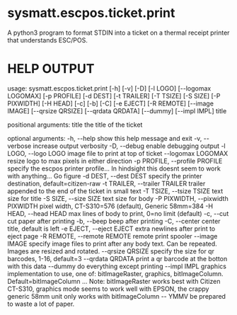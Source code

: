 # sysmatt.escpos.ticket.print
A python3 program to format STDIN into a ticket on a thermal receipt printer that understands ESC/POS.  




HELP OUTPUT
===========

usage: sysmatt.escpos.ticket.print [-h] [-v] [-D] [-l LOGO]
                                   [--logomax LOGOMAX] [-p PROFILE] [-d DEST]
                                   [-t TRAILER] [-T TSIZE] [-S SIZE]
                                   [-P PIXWIDTH] [-H HEAD] [-c] [-b] [-C]
                                   [-e EJECT] [-R REMOTE] [--image IMAGE]
                                   [--qrsize QRSIZE] [--qrdata QRDATA]
                                   [--dummy] [--impl IMPL]
                                   title

positional arguments:
  title                 the title of the ticket

optional arguments:
  -h, --help            show this help message and exit
  -v, --verbose         increase output verbosity
  -D, --debug           enable debugging output
  -l LOGO, --logo LOGO  image file to print at top of ticket
  --logomax LOGOMAX     resize logo to max pixels in either direction
  -p PROFILE, --profile PROFILE
                        specify the escpos printer profile... In hindsight
                        this doesnt seem to work with anything... Go figure
  -d DEST, --dest DEST  specify the printer destination, default=citizen-raw
  -t TRAILER, --trailer TRAILER
                        trailer appended to the end of the ticket in small
                        text
  -T TSIZE, --tsize TSIZE
                        text size for title
  -S SIZE, --size SIZE  text size for body
  -P PIXWIDTH, --pixwidth PIXWIDTH
                        pixel width, CT-S310=576 (default), Generic 58mm=384
  -H HEAD, --head HEAD  max lines of body to print, 0=no limit (default)
  -c, --cut             cut paper after printing
  -b, --beep            beep after printing
  -C, --center          center title, default is left
  -e EJECT, --eject EJECT
                        extra newlines after print to eject page
  -R REMOTE, --remote REMOTE
                        remote print spooler
  --image IMAGE         specify image files to print after any body text. Can
                        be repeated. Images are resized and rotated.
  --qrsize QRSIZE       specify the size for qr barcodes, 1-16, default=3
  --qrdata QRDATA       print a qr barcode at the botton with this data
  --dummy               do everything except printing
  --impl IMPL           graphics implementation to use, one of:
                        bitImageRaster, graphics, bitImageColumn.
                        Default=bitImageColumn ... Note: bitImageRaster works
                        best with Citizen CT-S310, graphics mode seems to work
                        well with EPSON, the crappy generic 58mm unit only
                        works with bitImageColumn -- YMMV be prepared to waste
                        a lot of paper.
